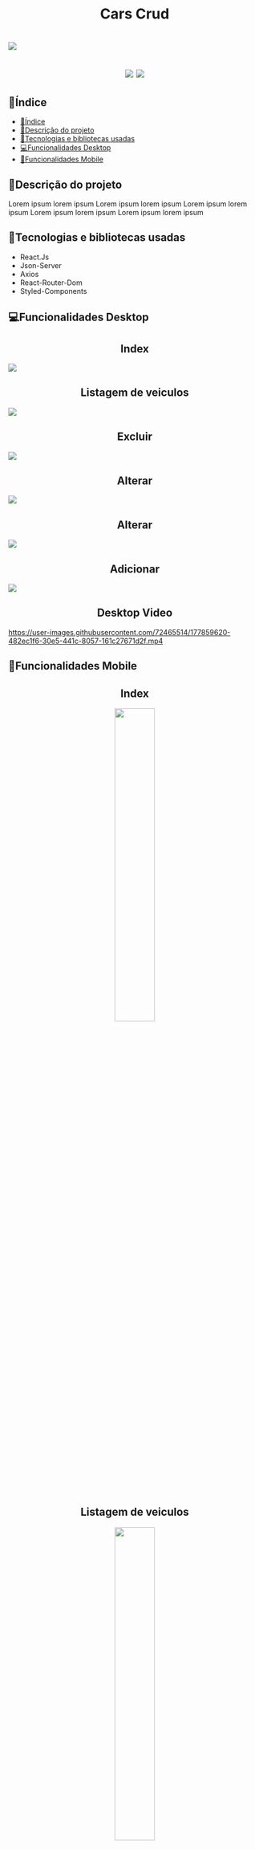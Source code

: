 
<h1 align="center">Cars Crud<h1/>
<img src="https://i.ibb.co/M9ctfzk/BANNER-APP.png"/>

<p align="center">
<img src="https://img.shields.io/badge/Status-Conclu%C3%ADdo-green"/>
<img src="https://img.shields.io/badge/Data%20de%20finaliza%C3%A7%C3%A3o%20do%20projeto-07%2F07%2F2022-blue"/>
</p>
 
 ## 📖Índice
 * [📖Índice](#índice)
 * [📒Descrição do projeto](#descrição-do-projeto)
 * [🔧Tecnologias e bibliotecas usadas](#tecnologias-e-bibliotecas-usadas)
 * [💻Funcionalidades Desktop](#funcionalidades-desktop)
 * [📱Funcionalidades Mobile](#funcionalidades-mobile)
 
 ## 📒Descrição do projeto
 <p>Lorem ipsum lorem ipsum Lorem ipsum lorem ipsum Lorem ipsum lorem ipsum Lorem ipsum lorem ipsum Lorem ipsum lorem ipsum</p>
 
 ## 🔧Tecnologias e bibliotecas usadas
 <ul>
   <li>React.Js</li>
   <li>Json-Server</li>
   <li>Axios</li>
   <li>React-Router-Dom</li>
   <li>Styled-Components</li>
 </ul>
 
 ## 💻Funcionalidades Desktop
<h2 align="center">Index</h2> 
 <img src="https://github.com/Lucaszxx/Cars-Crud/blob/master/ReadMeFiles/Home%20Desktop.png"/>
<h2 align="center">Listagem de veiculos</h2>
 <img src="https://github.com/Lucaszxx/Cars-Crud/blob/master/ReadMeFiles/Listagem%20dos%20carros%20de%20uma%20fabricante.png"/>
<h2 align="center">Excluir</h2>
 <img src="https://github.com/Lucaszxx/Cars-Crud/blob/master/ReadMeFiles/Excluir%20carro.png"/>
<h2 align="center">Alterar</h2>
 <img src="https://github.com/Lucaszxx/Cars-Crud/blob/master/ReadMeFiles/Alterar%20Carro%201.png"/>
<h2 align="center">Alterar</h2>
 <img src="https://github.com/Lucaszxx/Cars-Crud/blob/master/ReadMeFiles/alterar%20carro%202.png"/>
<h2 align="center">Adicionar</h2>
 <img src="https://github.com/Lucaszxx/Cars-Crud/blob/master/ReadMeFiles/Adicionar%20Carro.png"/>

<h2 align="center">Desktop Video</h2>

https://user-images.githubusercontent.com/72465514/177859620-482ec1f6-30e5-441c-8057-161c27671d2f.mp4

## 📱Funcionalidades Mobile
<h2 align="center">Index</h2> 
 <p align="center">
 <img width="40%" src="https://github.com/Lucaszxx/Cars-Crud/blob/master/ReadMeFiles/Home%20mobile.jpg"/>
 </p>
<h2 align="center">Listagem de veiculos</h2>
 <p align="center">
 <img align="center" width="40%" src="https://github.com/Lucaszxx/Cars-Crud/blob/master/ReadMeFiles/Listagem%20mobile.jpg"/>
 </p>
<h2 align="center">Alterar</h2>
 <p align="center">
 <img align="center" width="40%" src="https://github.com/Lucaszxx/Cars-Crud/blob/master/ReadMeFiles/Alterar%20Mobile.jpg"/>
 </p>
 <h2 align="center">Adicionar</h2>
 <p align="center">
 <img align="center" width="40%" src="https://github.com/Lucaszxx/Cars-Crud/blob/master/ReadMeFiles/Adicionar%20Mobile.jpg"/>
 </p>
 
 <h2 align="center">Mobile Video</h2>
 
 <p align="center">
 
 (https://user-images.githubusercontent.com/72465514/177871930-d8933985-0699-4c60-b1f6-516ee3c9ace3.mp4
 </p>




 
 

